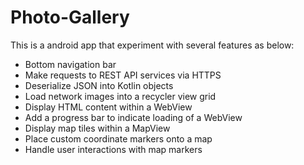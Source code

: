 # Photo-Gallery
This is a android app that experiment with several features as below:  
- Bottom navigation bar
- Make requests to REST API services via HTTPS
- Deserialize JSON into Kotlin objects
- Load network images into a recycler view grid
- Display HTML content within a WebView
- Add a progress bar to indicate loading of a WebView
- Display map tiles within a MapView
- Place custom coordinate markers onto a map
- Handle user interactions with map markers

